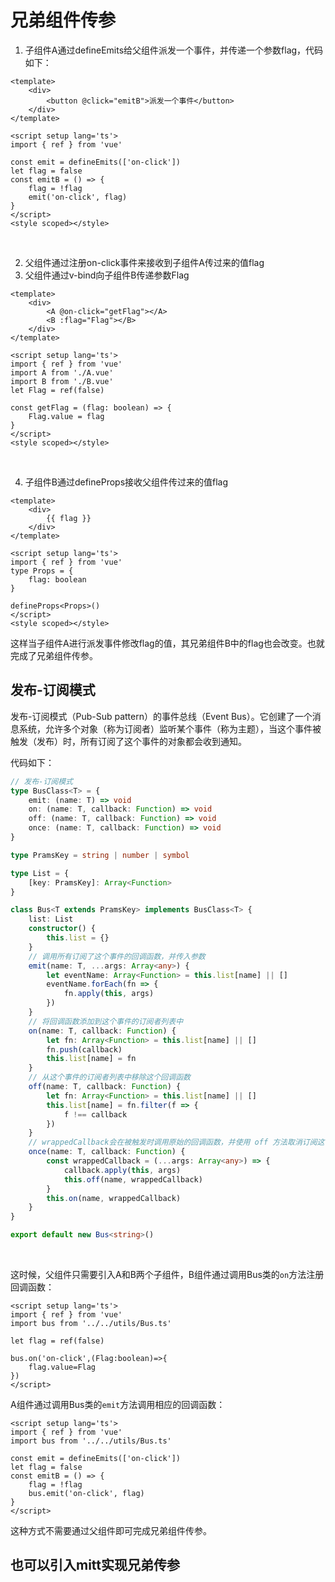 # 兄弟组件传参
1. 子组件A通过defineEmits给父组件派发一个事件，并传递一个参数flag，代码如下：
```vue
<template>
    <div>
        <button @click="emitB">派发一个事件</button>
    </div>
</template>

<script setup lang='ts'>
import { ref } from 'vue'

const emit = defineEmits(['on-click'])
let flag = false
const emitB = () => {
    flag = !flag
    emit('on-click', flag)
}
</script>
<style scoped></style>
```

<br>

2. 父组件通过注册on-click事件来接收到子组件A传过来的值flag
3. 父组件通过v-bind向子组件B传递参数Flag
```vue
<template>
    <div>
        <A @on-click="getFlag"></A>
        <B :flag="Flag"></B>
    </div>
</template>

<script setup lang='ts'>
import { ref } from 'vue'
import A from './A.vue'
import B from './B.vue'
let Flag = ref(false)

const getFlag = (flag: boolean) => {
    Flag.value = flag
}
</script>
<style scoped></style>
```

<br>

4. 子组件B通过defineProps接收父组件传过来的值flag
```vue
<template>
    <div>
        {{ flag }}
    </div>
</template>

<script setup lang='ts'>
import { ref } from 'vue'
type Props = {
    flag: boolean
}

defineProps<Props>()
</script>
<style scoped></style>
```

这样当子组件A进行派发事件修改flag的值，其兄弟组件B中的flag也会改变。也就完成了兄弟组件传参。


## 发布-订阅模式
发布-订阅模式（Pub-Sub pattern）的事件总线（Event Bus）。它创建了一个消息系统，允许多个对象（称为订阅者）监听某个事件（称为主题），当这个事件被触发（发布）时，所有订阅了这个事件的对象都会收到通知。

代码如下：
```typescript
// 发布-订阅模式
type BusClass<T> = {
    emit: (name: T) => void
    on: (name: T, callback: Function) => void
    off: (name: T, callback: Function) => void
    once: (name: T, callback: Function) => void
}

type PramsKey = string | number | symbol

type List = {
    [key: PramsKey]: Array<Function>
}

class Bus<T extends PramsKey> implements BusClass<T> {
    list: List
    constructor() {
        this.list = {}
    }
    // 调用所有订阅了这个事件的回调函数，并传入参数
    emit(name: T, ...args: Array<any>) {
        let eventName: Array<Function> = this.list[name] || []
        eventName.forEach(fn => {
            fn.apply(this, args)
        })
    }
    // 将回调函数添加到这个事件的订阅者列表中
    on(name: T, callback: Function) {
        let fn: Array<Function> = this.list[name] || []
        fn.push(callback)
        this.list[name] = fn
    }
    // 从这个事件的订阅者列表中移除这个回调函数
    off(name: T, callback: Function) {
        let fn: Array<Function> = this.list[name] || []
        this.list[name] = fn.filter(f => {
            f !== callback
        })
    }
    // wrappedCallback会在被触发时调用原始的回调函数，并使用 off 方法取消订阅这个事件
    once(name: T, callback: Function) {
        const wrappedCallback = (...args: Array<any>) => {
            callback.apply(this, args)
            this.off(name, wrappedCallback)
        }
        this.on(name, wrappedCallback)
    }
}

export default new Bus<string>()
```

<br>

这时候，父组件只需要引入A和B两个子组件，B组件通过调用Bus类的`on`方法注册回调函数：
```vue
<script setup lang='ts'>
import { ref } from 'vue'
import bus from '../../utils/Bus.ts'

let flag = ref(false)

bus.on('on-click',(Flag:boolean)=>{
    flag.value=Flag
})
</script>
```

A组件通过调用Bus类的`emit`方法调用相应的回调函数：
```vue
<script setup lang='ts'>
import { ref } from 'vue'
import bus from '../../utils/Bus.ts'

const emit = defineEmits(['on-click'])
let flag = false
const emitB = () => {
    flag = !flag
    bus.emit('on-click', flag)
}
</script>
```

这种方式不需要通过父组件即可完成兄弟组件传参。


## 也可以引入mitt实现兄弟传参